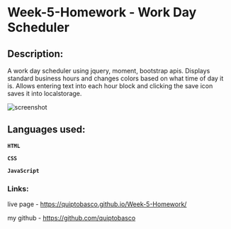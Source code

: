# Week-5-Homework - Work Day Scheduler

## Description:
A work day scheduler using jquery, moment, bootstrap apis.  Displays standard business hours and changes colors based on what time of day it is.  Allows entering text into each hour block and clicking the save icon saves it into localstorage.

![screenshot](https://user-images.githubusercontent.com/87678391/132110089-a8dec866-b7ff-4a48-a0a5-a97a86f7b603.png)

## Languages used:
**`HTML`**

**`CSS`**

**`JavaScript`**

### Links:
live page - https://quiptobasco.github.io/Week-5-Homework/

my github - https://github.com/quiptobasco
